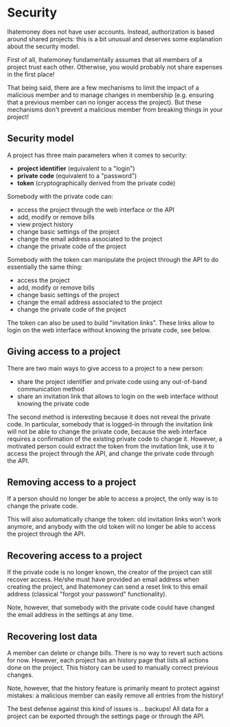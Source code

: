 # Security

Ihatemoney does not have user accounts. Instead, authorization is based
around shared projects: this is a bit unusual and deserves some
explanation about the security model.

First of all, Ihatemoney fundamentally assumes that all members of a
project trust each other. Otherwise, you would probably not share
expenses in the first place!

That being said, there are a few mechanisms to limit the impact of a
malicious member and to manage changes in membership (e.g. ensuring that
a previous member can no longer access the project). But these
mechanisms don\'t prevent a malicious member from breaking things in
your project!

## Security model

A project has three main parameters when it comes to security:

-   **project identifier** (equivalent to a \"login\")
-   **private code** (equivalent to a \"password\")
-   **token** (cryptographically derived from the private code)

Somebody with the private code can:

-   access the project through the web interface or the API
-   add, modify or remove bills
-   view project history
-   change basic settings of the project
-   change the email address associated to the project
-   change the private code of the project

Somebody with the token can manipulate the project through the API to do
essentially the same thing:

-   access the project
-   add, modify or remove bills
-   change basic settings of the project
-   change the email address associated to the project
-   change the private code of the project

The token can also be used to build \"invitation links\". These links
allow to login on the web interface without knowing the private code,
see below.

## Giving access to a project

There are two main ways to give access to a project to a new person:

-   share the project identifier and private code using any out-of-band
    communication method
-   share an invitation link that allows to login on the web interface
    without knowing the private code

The second method is interesting because it does not reveal the private
code. In particular, somebody that is logged-in through the invitation
link will not be able to change the private code, because the web
interface requires a confirmation of the existing private code to change
it. However, a motivated person could extract the token from the
invitation link, use it to access the project through the API, and
change the private code through the API.

## Removing access to a project

If a person should no longer be able to access a project, the only way
is to change the private code.

This will also automatically change the token: old invitation links
won\'t work anymore, and anybody with the old token will no longer be
able to access the project through the API.

## Recovering access to a project

If the private code is no longer known, the creator of the project can
still recover access. He/she must have provided an email address when
creating the project, and Ihatemoney can send a reset link to this email
address (classical \"forgot your password\" functionality).

Note, however, that somebody with the private code could have changed
the email address in the settings at any time.

## Recovering lost data

A member can delete or change bills. There is no way to revert such
actions for now. However, each project has an history page that lists
all actions done on the project. This history can be used to manually
correct previous changes.

Note, however, that the history feature is primarily meant to protect
against mistakes: a malicious member can easily remove all entries from
the history!

The best defense against this kind of issues is\... backups! All data
for a project can be exported through the settings page or through the
API.
